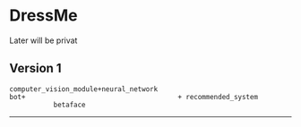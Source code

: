 # DressMe

Later will be privat

Version 1
--------------------------------------------------------------------
	computer_vision_module+neural_network
    bot+                                      + recommended_system
	           betaface
--------------------------------------------------------------------

